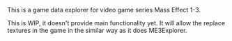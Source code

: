 This is a game data explorer for video game series Mass Effect 1-3.

This is WIP, it doesn't provide main functionality yet.
It will allow the replace textures in the game
in the similar way as it does ME3Explorer.

